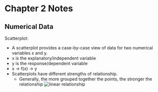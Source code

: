 # Chapter 2 Notes

## Numerical Data

Scatterplot:
- A scatterplot provides a case-by-case view of data for two numerical variables x and y.
- x is the explanatory/independent variable	
- y is the response/dependent variable 
- x -> f(x) -> y
- Scatterplots have different strengths of relationship.
	-	Generally, the more grouped together the points, the stronger the relationship
	![linear relationship](https://codingwithmax.com/wp-content/uploads/2019/11/examples-of-positive-correlations-strength-in-scatter-plot.png)
